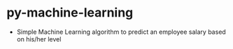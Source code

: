 # py-machine-learning

- Simple Machine Learning algorithm to predict an employee salary based on his/her level
